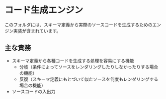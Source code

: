 # コード生成エンジン
このフォルダには、スキーマ定義から実際のソースコードを生成するためのエンジン実装が含まれています。

## 主な責務
- スキーマ定義から各種コードを生成する処理を容易にする機能
  - 分岐（条件によってソースをレンダリングしたりしなかったりする場合の機能）
  - 反復（スキーマ定義にもとづいて似たソースを何度もレンダリングする場合の機能）
- ソースコードの入出力
